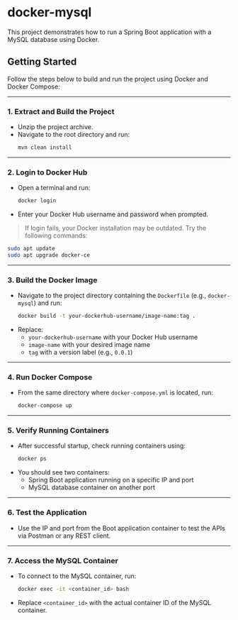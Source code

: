 
# docker-mysql

This project demonstrates how to run a Spring Boot application with a MySQL database using Docker.

## Getting Started

Follow the steps below to build and run the project using Docker and Docker Compose:

---

### 1. **Extract and Build the Project**
- Unzip the project archive.
- Navigate to the root directory and run:
  ```bash
  mvn clean install
  ```

---

### 2. **Login to Docker Hub**
- Open a terminal and run:
  ```bash
  docker login
  ```
- Enter your Docker Hub username and password when prompted.

> If login fails, your Docker installation may be outdated. Try the following commands:
```bash
sudo apt update
sudo apt upgrade docker-ce
```

---

### 3. **Build the Docker Image**
- Navigate to the project directory containing the `Dockerfile` (e.g., `docker-mysql`) and run:
  ```bash
  docker build -t your-dockerhub-username/image-name:tag .
  ```
- Replace:
  - `your-dockerhub-username` with your Docker Hub username
  - `image-name` with your desired image name
  - `tag` with a version label (e.g., `0.0.1`)

---

### 4. **Run Docker Compose**
- From the same directory where `docker-compose.yml` is located, run:
  ```bash
  docker-compose up
  ```

---

### 5. **Verify Running Containers**
- After successful startup, check running containers using:
  ```bash
  docker ps
  ```
- You should see two containers:
  - Spring Boot application running on a specific IP and port
  - MySQL database container on another port

---

### 6. **Test the Application**
- Use the IP and port from the Boot application container to test the APIs via Postman or any REST client.

---

### 7. **Access the MySQL Container**
- To connect to the MySQL container, run:
  ```bash
  docker exec -it <container_id> bash
  ```
- Replace `<container_id>` with the actual container ID of the MySQL container.
